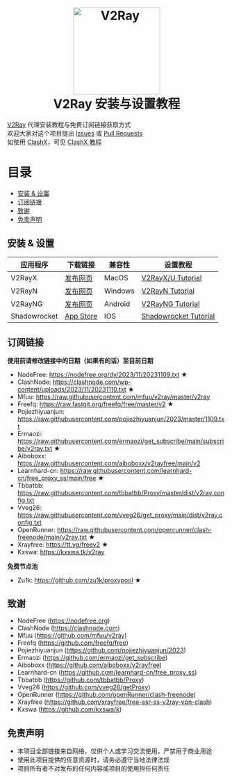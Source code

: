 <h1 align="center">
  <img src="https://upload.wikimedia.org/wikipedia/commons/8/8c/V2Ray_logo.png" alt="V2Ray" width="200">
  <br>
  V2Ray 安装与设置教程
  <br>
</h1>

[V2Ray](https://www.v2ray.com) 代理安装教程与免费订阅链接获取方式  
欢迎大家对这个项目提出 [Issues](https://github.com/WilliamStar007/ClashX-TopFreeProxy/issues) 或 [Pull Requests](https://github.com/WilliamStar007/ClashX-TopFreeProxy/pulls)  
如使用 [ClashX](https://github.com/yichengchen/clashX)，可见 [ClashX 教程](https://github.com/WilliamStar007/ClashX-TopFreeProxy/blob/main/clash%E4%B8%AD%E6%96%87%E7%89%88.md)

# 目录
* [安装 & 设置](#安装--设置)
* [订阅链接](#订阅链接)
* [致谢](#致谢)
* [免责声明](#免责声明)

## 安装 & 设置
| 应用程序 | 下载链接 | 兼容性 | 设置教程 |
| ------------- | ------------- | ------------- | ------------- |
| V2RayX | [发布网页](https://github.com/Cenmrev/V2RayX/releases) | MacOS | [V2RayX/U Tutorial](https://www.a-better-planet.com/how-to-set-up-v2ray-in-apple-mac-os-system/) |
| V2RayN | [发布网页](https://github.com/2dust/v2rayN/releases) | Windows | [V2RayN Tutorial](https://docs.wannaflix.net/windows/v2ray-shadowsocks/v2rayn-recommended) |
| V2RayNG | [发布网页](https://github.com/2dust/v2rayNG/releases) | Android | [V2RayNG Tutorial](https://docs.wannaflix.net/android/v2ray-shadowsocks/v2rayng-recommended) |
| Shadowrocket | [App Store](https://apps.apple.com/us/app/shadowrocket/id932747118) | IOS | [Shadowrocket Tutorial](https://docs.wannaflix.net/ios/v2ray-shadowsocks/shadowrocket) |

## 订阅链接
**使用前请修改链接中的日期（如果有的话）至目前日期**

* NodeFree: https://nodefree.org/dy/2023/11/20231109.txt ★
* ClashNode: https://clashnode.com/wp-content/uploads/2023/11/20231110.txt ★
* Mfuu: https://raw.githubusercontent.com/mfuu/v2ray/master/v2ray
* Freefq: https://raw.fastgit.org/freefq/free/master/v2 ★
* Pojiezhiyuanjun: https://raw.githubusercontent.com/pojiezhiyuanjun/2023/master/1109.txt
* Ermaozi: https://raw.githubusercontent.com/ermaozi/get_subscribe/main/subscribe/v2ray.txt ★
* Aiboboxx: https://raw.githubusercontent.com/aiboboxx/v2rayfree/main/v2
* Learnhard-cn: https://raw.githubusercontent.com/learnhard-cn/free_proxy_ss/main/free ★
* Tbbatbb: https://raw.githubusercontent.com/tbbatbb/Proxy/master/dist/v2ray.config.txt
* Vveg26: https://raw.githubusercontent.com/vveg26/get_proxy/main/dist/v2ray.config.txt
* OpenRunner: https://raw.githubusercontent.com/openrunner/clash-freenode/main/v2ray.txt ★
* Xrayfree: https://tt.vg/freev2 ★
* Kxswa: https://kxswa.tk/v2ray

**免费节点池**
* Zu1k: https://github.com/zu1k/proxypool ★

## 致谢
* NodeFree (https://nodefree.org)
* ClashNode (https://clashnode.com)
* Mfuu (https://github.com/mfuu/v2ray)
* Freefq (https://github.com/freefq/free)
* Pojiezhiyuanjun (https://github.com/pojiezhiyuanjun/2023)
* Ermaozi (https://github.com/ermaozi/get_subscribe)
* Aiboboxx (https://github.com/aiboboxx/v2rayfree)
* Learnhard-cn (https://github.com/learnhard-cn/free_proxy_ss)
* Tbbatbb (https://github.com/tbbatbb/Proxy)
* Vveg26 (https://github.com/vveg26/getProxy)
* OpenRunner (https://github.com/openRunner/clash-freenode)
* Xrayfree (https://github.com/xrayfree/free-ssr-ss-v2ray-vpn-clash)
* Kxswa (https://github.com/kxswa/k)

<!-- Archived Reference: 
https://github.com/aiirobyte/TopFreeProxies 
https://github.com/xiyaowong/freeFQ -->

## 免责声明
* 本项目全部链接来自网络，仅供个人或学习交流使用，严禁用于商业用途
* 使用此项目提供的任意资源时，请务必遵守当地法律法规
* 项目所有者不对发布的任何内容或项目的使用担任何责任
